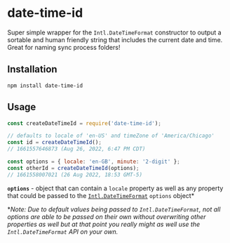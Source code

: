 # date-time-id
Super simple wrapper for the `Intl.DateTimeFormat` constructor to output a sortable and human friendly string that includes the current date and time. Great for naming sync process folders!


## Installation

`npm install date-time-id`

## Usage

```js
const createDateTimeId = require('date-time-id');

// defaults to locale of 'en-US' and timeZone of 'America/Chicago'
const id = createDateTimeId();
// 1661557646873 (Aug 26, 2022, 6:47 PM CDT)

const options = { locale: 'en-GB', minute: '2-digit' };
const otherId = createDateTimeId(options);
// 1661558007021 (26 Aug 2022, 18:53 GMT-5)
```

**`options`** - object that can contain a `locale` property as well as any property that could be passed to the [`Intl.DateTimeFormat`](https://developer.mozilla.org/en-US/docs/Web/JavaScript/Reference/Global_Objects/Intl/DateTimeFormat/DateTimeFormat) `options` object*

**Note: Due to default values being passed to `Intl.DateTimeFormat`, not all options are able to be passed on their own without overwriting other properties as well but at that point you really might as well use the `Intl.DateTimeFormat` API on your own.* 
